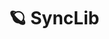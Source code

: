 <div align="center">

  # 🪐 SyncLib

<!-- BEGIN YOUTUBE-CARDS -->
<!-- END YOUTUBE-CARDS -->

</div>
